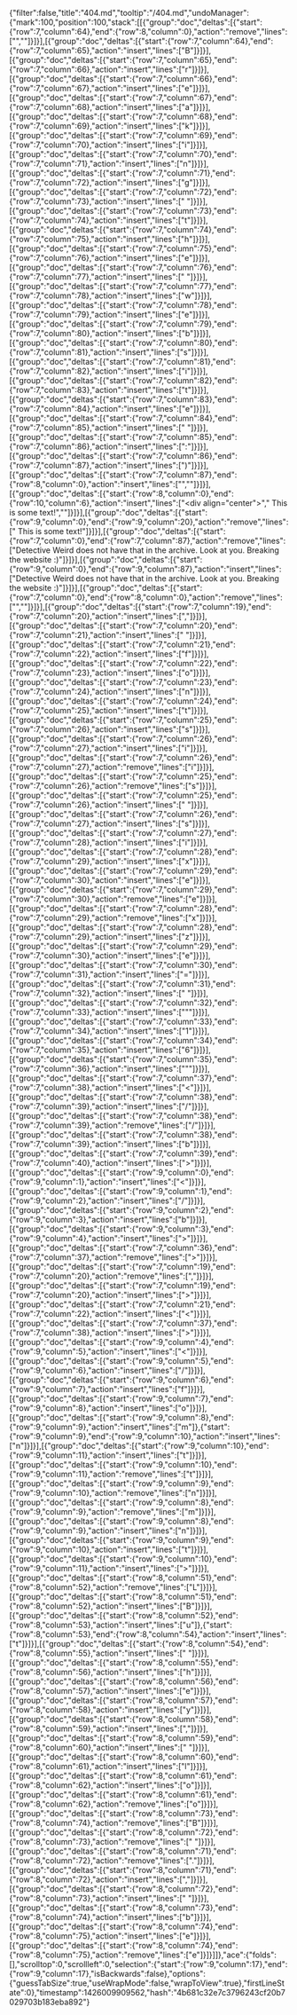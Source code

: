 {"filter":false,"title":"404.md","tooltip":"/404.md","undoManager":{"mark":100,"position":100,"stack":[[{"group":"doc","deltas":[{"start":{"row":7,"column":64},"end":{"row":8,"column":0},"action":"remove","lines":["",""]}]}],[{"group":"doc","deltas":[{"start":{"row":7,"column":64},"end":{"row":7,"column":65},"action":"insert","lines":["B"]}]}],[{"group":"doc","deltas":[{"start":{"row":7,"column":65},"end":{"row":7,"column":66},"action":"insert","lines":["r"]}]}],[{"group":"doc","deltas":[{"start":{"row":7,"column":66},"end":{"row":7,"column":67},"action":"insert","lines":["e"]}]}],[{"group":"doc","deltas":[{"start":{"row":7,"column":67},"end":{"row":7,"column":68},"action":"insert","lines":["a"]}]}],[{"group":"doc","deltas":[{"start":{"row":7,"column":68},"end":{"row":7,"column":69},"action":"insert","lines":["k"]}]}],[{"group":"doc","deltas":[{"start":{"row":7,"column":69},"end":{"row":7,"column":70},"action":"insert","lines":["i"]}]}],[{"group":"doc","deltas":[{"start":{"row":7,"column":70},"end":{"row":7,"column":71},"action":"insert","lines":["n"]}]}],[{"group":"doc","deltas":[{"start":{"row":7,"column":71},"end":{"row":7,"column":72},"action":"insert","lines":["g"]}]}],[{"group":"doc","deltas":[{"start":{"row":7,"column":72},"end":{"row":7,"column":73},"action":"insert","lines":[" "]}]}],[{"group":"doc","deltas":[{"start":{"row":7,"column":73},"end":{"row":7,"column":74},"action":"insert","lines":["t"]}]}],[{"group":"doc","deltas":[{"start":{"row":7,"column":74},"end":{"row":7,"column":75},"action":"insert","lines":["h"]}]}],[{"group":"doc","deltas":[{"start":{"row":7,"column":75},"end":{"row":7,"column":76},"action":"insert","lines":["e"]}]}],[{"group":"doc","deltas":[{"start":{"row":7,"column":76},"end":{"row":7,"column":77},"action":"insert","lines":[" "]}]}],[{"group":"doc","deltas":[{"start":{"row":7,"column":77},"end":{"row":7,"column":78},"action":"insert","lines":["w"]}]}],[{"group":"doc","deltas":[{"start":{"row":7,"column":78},"end":{"row":7,"column":79},"action":"insert","lines":["e"]}]}],[{"group":"doc","deltas":[{"start":{"row":7,"column":79},"end":{"row":7,"column":80},"action":"insert","lines":["b"]}]}],[{"group":"doc","deltas":[{"start":{"row":7,"column":80},"end":{"row":7,"column":81},"action":"insert","lines":["s"]}]}],[{"group":"doc","deltas":[{"start":{"row":7,"column":81},"end":{"row":7,"column":82},"action":"insert","lines":["i"]}]}],[{"group":"doc","deltas":[{"start":{"row":7,"column":82},"end":{"row":7,"column":83},"action":"insert","lines":["t"]}]}],[{"group":"doc","deltas":[{"start":{"row":7,"column":83},"end":{"row":7,"column":84},"action":"insert","lines":["e"]}]}],[{"group":"doc","deltas":[{"start":{"row":7,"column":84},"end":{"row":7,"column":85},"action":"insert","lines":[" "]}]}],[{"group":"doc","deltas":[{"start":{"row":7,"column":85},"end":{"row":7,"column":86},"action":"insert","lines":[":"]}]}],[{"group":"doc","deltas":[{"start":{"row":7,"column":86},"end":{"row":7,"column":87},"action":"insert","lines":[")"]}]}],[{"group":"doc","deltas":[{"start":{"row":7,"column":87},"end":{"row":8,"column":0},"action":"insert","lines":["",""]}]}],[{"group":"doc","deltas":[{"start":{"row":8,"column":0},"end":{"row":10,"column":6},"action":"insert","lines":["<div align=\"center\">","  This is some text!","</div>"]}]}],[{"group":"doc","deltas":[{"start":{"row":9,"column":0},"end":{"row":9,"column":20},"action":"remove","lines":["  This is some text!"]}]}],[{"group":"doc","deltas":[{"start":{"row":7,"column":0},"end":{"row":7,"column":87},"action":"remove","lines":["Detective Weird does not have that in the archive. Look at you. Breaking the website :)"]}]}],[{"group":"doc","deltas":[{"start":{"row":9,"column":0},"end":{"row":9,"column":87},"action":"insert","lines":["Detective Weird does not have that in the archive. Look at you. Breaking the website :)"]}]}],[{"group":"doc","deltas":[{"start":{"row":7,"column":0},"end":{"row":8,"column":0},"action":"remove","lines":["",""]}]}],[{"group":"doc","deltas":[{"start":{"row":7,"column":19},"end":{"row":7,"column":20},"action":"insert","lines":[","]}]}],[{"group":"doc","deltas":[{"start":{"row":7,"column":20},"end":{"row":7,"column":21},"action":"insert","lines":[" "]}]}],[{"group":"doc","deltas":[{"start":{"row":7,"column":21},"end":{"row":7,"column":22},"action":"insert","lines":["f"]}]}],[{"group":"doc","deltas":[{"start":{"row":7,"column":22},"end":{"row":7,"column":23},"action":"insert","lines":["o"]}]}],[{"group":"doc","deltas":[{"start":{"row":7,"column":23},"end":{"row":7,"column":24},"action":"insert","lines":["n"]}]}],[{"group":"doc","deltas":[{"start":{"row":7,"column":24},"end":{"row":7,"column":25},"action":"insert","lines":["t"]}]}],[{"group":"doc","deltas":[{"start":{"row":7,"column":25},"end":{"row":7,"column":26},"action":"insert","lines":["s"]}]}],[{"group":"doc","deltas":[{"start":{"row":7,"column":26},"end":{"row":7,"column":27},"action":"insert","lines":["i"]}]}],[{"group":"doc","deltas":[{"start":{"row":7,"column":26},"end":{"row":7,"column":27},"action":"remove","lines":["i"]}]}],[{"group":"doc","deltas":[{"start":{"row":7,"column":25},"end":{"row":7,"column":26},"action":"remove","lines":["s"]}]}],[{"group":"doc","deltas":[{"start":{"row":7,"column":25},"end":{"row":7,"column":26},"action":"insert","lines":[" "]}]}],[{"group":"doc","deltas":[{"start":{"row":7,"column":26},"end":{"row":7,"column":27},"action":"insert","lines":["s"]}]}],[{"group":"doc","deltas":[{"start":{"row":7,"column":27},"end":{"row":7,"column":28},"action":"insert","lines":["i"]}]}],[{"group":"doc","deltas":[{"start":{"row":7,"column":28},"end":{"row":7,"column":29},"action":"insert","lines":["x"]}]}],[{"group":"doc","deltas":[{"start":{"row":7,"column":29},"end":{"row":7,"column":30},"action":"insert","lines":["e"]}]}],[{"group":"doc","deltas":[{"start":{"row":7,"column":29},"end":{"row":7,"column":30},"action":"remove","lines":["e"]}]}],[{"group":"doc","deltas":[{"start":{"row":7,"column":28},"end":{"row":7,"column":29},"action":"remove","lines":["x"]}]}],[{"group":"doc","deltas":[{"start":{"row":7,"column":28},"end":{"row":7,"column":29},"action":"insert","lines":["z"]}]}],[{"group":"doc","deltas":[{"start":{"row":7,"column":29},"end":{"row":7,"column":30},"action":"insert","lines":["e"]}]}],[{"group":"doc","deltas":[{"start":{"row":7,"column":30},"end":{"row":7,"column":31},"action":"insert","lines":["="]}]}],[{"group":"doc","deltas":[{"start":{"row":7,"column":31},"end":{"row":7,"column":32},"action":"insert","lines":[" "]}]}],[{"group":"doc","deltas":[{"start":{"row":7,"column":32},"end":{"row":7,"column":33},"action":"insert","lines":["\""]}]}],[{"group":"doc","deltas":[{"start":{"row":7,"column":33},"end":{"row":7,"column":34},"action":"insert","lines":["1"]}]}],[{"group":"doc","deltas":[{"start":{"row":7,"column":34},"end":{"row":7,"column":35},"action":"insert","lines":["6"]}]}],[{"group":"doc","deltas":[{"start":{"row":7,"column":35},"end":{"row":7,"column":36},"action":"insert","lines":["\""]}]}],[{"group":"doc","deltas":[{"start":{"row":7,"column":37},"end":{"row":7,"column":38},"action":"insert","lines":["<"]}]}],[{"group":"doc","deltas":[{"start":{"row":7,"column":38},"end":{"row":7,"column":39},"action":"insert","lines":["/"]}]}],[{"group":"doc","deltas":[{"start":{"row":7,"column":38},"end":{"row":7,"column":39},"action":"remove","lines":["/"]}]}],[{"group":"doc","deltas":[{"start":{"row":7,"column":38},"end":{"row":7,"column":39},"action":"insert","lines":["b"]}]}],[{"group":"doc","deltas":[{"start":{"row":7,"column":39},"end":{"row":7,"column":40},"action":"insert","lines":[">"]}]}],[{"group":"doc","deltas":[{"start":{"row":9,"column":0},"end":{"row":9,"column":1},"action":"insert","lines":["<"]}]}],[{"group":"doc","deltas":[{"start":{"row":9,"column":1},"end":{"row":9,"column":2},"action":"insert","lines":["/"]}]}],[{"group":"doc","deltas":[{"start":{"row":9,"column":2},"end":{"row":9,"column":3},"action":"insert","lines":["b"]}]}],[{"group":"doc","deltas":[{"start":{"row":9,"column":3},"end":{"row":9,"column":4},"action":"insert","lines":[">"]}]}],[{"group":"doc","deltas":[{"start":{"row":7,"column":36},"end":{"row":7,"column":37},"action":"remove","lines":[">"]}]}],[{"group":"doc","deltas":[{"start":{"row":7,"column":19},"end":{"row":7,"column":20},"action":"remove","lines":[","]}]}],[{"group":"doc","deltas":[{"start":{"row":7,"column":19},"end":{"row":7,"column":20},"action":"insert","lines":[">"]}]}],[{"group":"doc","deltas":[{"start":{"row":7,"column":21},"end":{"row":7,"column":22},"action":"insert","lines":["<"]}]}],[{"group":"doc","deltas":[{"start":{"row":7,"column":37},"end":{"row":7,"column":38},"action":"insert","lines":[">"]}]}],[{"group":"doc","deltas":[{"start":{"row":9,"column":4},"end":{"row":9,"column":5},"action":"insert","lines":["<"]}]}],[{"group":"doc","deltas":[{"start":{"row":9,"column":5},"end":{"row":9,"column":6},"action":"insert","lines":["/"]}]}],[{"group":"doc","deltas":[{"start":{"row":9,"column":6},"end":{"row":9,"column":7},"action":"insert","lines":["f"]}]}],[{"group":"doc","deltas":[{"start":{"row":9,"column":7},"end":{"row":9,"column":8},"action":"insert","lines":["o"]}]}],[{"group":"doc","deltas":[{"start":{"row":9,"column":8},"end":{"row":9,"column":9},"action":"insert","lines":["m"]},{"start":{"row":9,"column":9},"end":{"row":9,"column":10},"action":"insert","lines":["n"]}]}],[{"group":"doc","deltas":[{"start":{"row":9,"column":10},"end":{"row":9,"column":11},"action":"insert","lines":["t"]}]}],[{"group":"doc","deltas":[{"start":{"row":9,"column":10},"end":{"row":9,"column":11},"action":"remove","lines":["t"]}]}],[{"group":"doc","deltas":[{"start":{"row":9,"column":9},"end":{"row":9,"column":10},"action":"remove","lines":["n"]}]}],[{"group":"doc","deltas":[{"start":{"row":9,"column":8},"end":{"row":9,"column":9},"action":"remove","lines":["m"]}]}],[{"group":"doc","deltas":[{"start":{"row":9,"column":8},"end":{"row":9,"column":9},"action":"insert","lines":["n"]}]}],[{"group":"doc","deltas":[{"start":{"row":9,"column":9},"end":{"row":9,"column":10},"action":"insert","lines":["t"]}]}],[{"group":"doc","deltas":[{"start":{"row":9,"column":10},"end":{"row":9,"column":11},"action":"insert","lines":[">"]}]}],[{"group":"doc","deltas":[{"start":{"row":8,"column":51},"end":{"row":8,"column":52},"action":"remove","lines":["L"]}]}],[{"group":"doc","deltas":[{"start":{"row":8,"column":51},"end":{"row":8,"column":52},"action":"insert","lines":["B"]}]}],[{"group":"doc","deltas":[{"start":{"row":8,"column":52},"end":{"row":8,"column":53},"action":"insert","lines":["u"]},{"start":{"row":8,"column":53},"end":{"row":8,"column":54},"action":"insert","lines":["t"]}]}],[{"group":"doc","deltas":[{"start":{"row":8,"column":54},"end":{"row":8,"column":55},"action":"insert","lines":[" "]}]}],[{"group":"doc","deltas":[{"start":{"row":8,"column":55},"end":{"row":8,"column":56},"action":"insert","lines":["h"]}]}],[{"group":"doc","deltas":[{"start":{"row":8,"column":56},"end":{"row":8,"column":57},"action":"insert","lines":["e"]}]}],[{"group":"doc","deltas":[{"start":{"row":8,"column":57},"end":{"row":8,"column":58},"action":"insert","lines":["y"]}]}],[{"group":"doc","deltas":[{"start":{"row":8,"column":58},"end":{"row":8,"column":59},"action":"insert","lines":[","]}]}],[{"group":"doc","deltas":[{"start":{"row":8,"column":59},"end":{"row":8,"column":60},"action":"insert","lines":[" "]}]}],[{"group":"doc","deltas":[{"start":{"row":8,"column":60},"end":{"row":8,"column":61},"action":"insert","lines":["l"]}]}],[{"group":"doc","deltas":[{"start":{"row":8,"column":61},"end":{"row":8,"column":62},"action":"insert","lines":["o"]}]}],[{"group":"doc","deltas":[{"start":{"row":8,"column":61},"end":{"row":8,"column":62},"action":"remove","lines":["o"]}]}],[{"group":"doc","deltas":[{"start":{"row":8,"column":73},"end":{"row":8,"column":74},"action":"remove","lines":["B"]}]}],[{"group":"doc","deltas":[{"start":{"row":8,"column":72},"end":{"row":8,"column":73},"action":"remove","lines":[" "]}]}],[{"group":"doc","deltas":[{"start":{"row":8,"column":71},"end":{"row":8,"column":72},"action":"remove","lines":["."]}]}],[{"group":"doc","deltas":[{"start":{"row":8,"column":71},"end":{"row":8,"column":72},"action":"insert","lines":[","]}]}],[{"group":"doc","deltas":[{"start":{"row":8,"column":72},"end":{"row":8,"column":73},"action":"insert","lines":[" "]}]}],[{"group":"doc","deltas":[{"start":{"row":8,"column":73},"end":{"row":8,"column":74},"action":"insert","lines":["b"]}]}],[{"group":"doc","deltas":[{"start":{"row":8,"column":74},"end":{"row":8,"column":75},"action":"insert","lines":["e"]}]}],[{"group":"doc","deltas":[{"start":{"row":8,"column":74},"end":{"row":8,"column":75},"action":"remove","lines":["e"]}]}]]},"ace":{"folds":[],"scrolltop":0,"scrollleft":0,"selection":{"start":{"row":9,"column":17},"end":{"row":9,"column":17},"isBackwards":false},"options":{"guessTabSize":true,"useWrapMode":false,"wrapToView":true},"firstLineState":0},"timestamp":1426009909562,"hash":"4b681c32e7c3796243cf20b7029703b183eba892"}